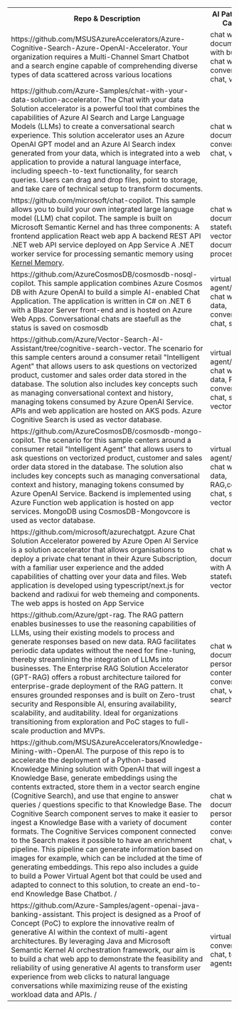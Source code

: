 <table width: 100% >
    <tr class="first-row">
        <th>Repo & Description</th>
        <th>AI Patterns & LLM Capabilities</th>
        <th>Frameworks and Azure Services</th>
    </tr>
      <tr>
        <td>https://github.com/MSUSAzureAccelerators/Azure-Cognitive-Search-Azure-OpenAI-Accelerator.
        Your organization requires a Multi-Channel Smart Chatbot and a search engine capable of comprehending diverse types of data scattered across various locations</td>
        <td>chat with company documents, chat with  business data, chat with API, RAG, conversational chat, vector search </td>
        <td>Python, Langchain, AppService, AzureSql, CosmosDB, Azure AI Search, Document Intelligence</td>
    </tr>
        <tr>
        <td>https://github.com/Azure-Samples/chat-with-your-data-solution-accelerator.
        The Chat with your data Solution accelerator is a powerful tool that combines the capabilities of Azure AI Search and Large Language Models (LLMs) to create a conversational search experience. This solution accelerator uses an Azure OpenAI GPT model and an Azure AI Search index generated from your data, which is integrated into a web application to provide a natural language interface, including speech-to-text functionality, for search queries. Users can drag and drop files, point to storage, and take care of technical setup to transform documents. </td>
        <td>chat with company documents, RAG, conversational chat, vector search</td>
        <td>Python, Langchain, AppService, Functions, Azure AI Search, Azure AI Speech, Document Intelligence</td>
    </tr>
        <tr>
        <td>https://github.com/microsoft/chat-copilot. This sample allows you to build your own integrated large language model (LLM) chat copilot. The sample is built on Microsoft Semantic Kernel and has three components:
        A frontend application React web app
        A backend REST API .NET web API service deployed on App Service
        A .NET worker service for processing semantic memory using <a href="https://github.com/microsoft/kernel-memory">Kernel Memory</a>.
        <td>chat with company documents, RAG, statefull chat, vector search, document processing pipeline</td>
        <td>C#, Semantic Kernel, Kernel Memory, AppService, CosmosDB, Azure AI Search,Document Intelligence, Speech Service</td>
    </tr>    
    <tr>
        <td>https://github.com/AzureCosmosDB/cosmosdb-nosql-copilot.
        This sample application combines Azure Cosmos DB with Azure OpenAI to build a simple AI-enabled Chat Application. The application is written in C# on .NET 6 with a Blazor Server front-end and is hosted on Azure Web Apps. Conversational chats are staefull as the status is saved on cosmosdb</td>
        <td>virtual agent/assistant, chat with  business data, conversational chat, statefull chat</td>
        <td>C#, Semantic Kernel, AppService, CosmosDB</td>
    </tr>
    <tr>
        <td>https://github.com/Azure/Vector-Search-AI-Assistant/tree/cognitive-search-vector.
        The scenario for this sample centers around a consumer retail &quot;Intelligent Agent&quot; that allows users to ask questions on vectorized product, customer and sales order data stored in the database. The solution also includes key concepts such as managing conversational context and history, managing tokens consumed by Azure OpenAI Service. APIs and web application are hosted on AKS pods. Azure Cognitive Search is used as vector database.</td>
        <td>virtual agent/assistant, chat with  business data, RAG, conversational chat, statefull chat, vector search</td>
        <td>C#,Semantic Kernel, AKS, ACA, CosmosDB, Azure AI Search</td>
    </tr>
    <tr>
        <td>https://github.com/AzureCosmosDB/cosmosdb-mongo-copilot. The scenario for this sample centers around a consumer retail &quot;Intelligent Agent&quot; that allows users to ask questions on vectorized product, customer and sales order data stored in the database. The solution also includes key concepts such as managing conversational context and history, managing tokens consumed by Azure OpenAI Service. Backend is implemented using Azure Function web application is hosted on app services. MongoDB using CosmosDB-Mongovcore is used as vector database.</td>
        <td>virtual agent/assistant, chat with business data, RAG,conversational chat, statefull chat, vector search</td>
        <td>C#, Semantic Kernel, AppService, CosmosDB-MongoVCore</td>
    </tr>
    <tr>
        <td>https://github.com/microsoft/azurechatgpt. Azure Chat Solution Accelerator powered by Azure Open AI Service is a solution accelerator that allows organisations to deploy a private chat tenant in their Azure Subscription, with a familiar user experience and the added capabilities of chatting over your data and files. Web application is developed using typescript/next.js for backend and radixui for web themeing and components. The web apps is hosted on App Service</td>
        <td>chat with company documents, chat with API, RAG, statefull chat, vector search</td>
        <td>Nodejs, Typescript, Langchain,AppService, CosmosDB, Azure AI Search, Document Intelligence</td>   
    </tr>
    <tr>
        <td>https://github.com/Azure/gpt-rag. The RAG pattern enables businesses to use the reasoning capabilities of LLMs, using their existing models to process and generate responses based on new data. RAG facilitates periodic data updates without the need for fine-tuning, thereby streamlining the integration of LLMs into businesses.
The Enterprise RAG Solution Accelerator (GPT-RAG) offers a robust architecture tailored for enterprise-grade deployment of the RAG pattern. It ensures grounded responses and is built on Zero-trust security and Responsible AI, ensuring availability, scalability, and auditability. Ideal for organizations transitioning from exploration and PoC stages to full-scale production and MVPs. </td>
        <td>chat with company documents, RAG, personalized content generation, conversational chat, vector search, agents</td>
        <td>Python, nodejs, Semantic Kernel, Autogen, App Service, CosmosDB, Azure AI Search, FrontDoor</td>
    </tr>
    <tr>
        <td>https://github.com/MSUSAzureAccelerators/Knowledge-Mining-with-OpenAI. The purpose of this repo is to accelerate the deployment of a Python-based Knowledge Mining solution with OpenAI that will ingest a Knowledge Base, generate embeddings using the contents extracted, store them in a vector search engine (Cognitive Search), and use that engine to answer queries / questions specific to that Knowledge Base.
        The Cognitive Search component serves to make it easier to ingest a Knowledge Base with a variety of document formats. The Cognitive Services component connected to the Search makes it possible to have an enrichment pipeline. This pipeline can generate information based on images for example, which can be included at the time of generating embeddings.
        This repo also includes a guide to build a Power Virtual Agent bot that could be used and adapted to connect to this solution, to create an end-to-end Knowledge Base Chatbot. /</td>
        <td>chat with company documents, RAG, personalized content generation, conversational chat, vector search</td>
        <td>Python, Langchain, AppService, CosmosDB, Azure Redis Cache, Azure AI Search, Document Intelligence, ServiceBus, EventGrid
    </tr>
    <tr>
        <td>https://github.com/Azure-Samples/agent-openai-java-banking-assistant. This project is designed as a Proof of Concept (PoC) to explore the innovative realm of generative AI within the context of multi-agent architectures. By leveraging Java and Microsoft Semantic Kernel AI orchestration framework, our aim is to build a chat web app to demonstrate the feasibility and reliability of using generative AI agents to transform user experience from web clicks to natural language conversations while maximizing reuse of the existing workload data and APIs. /</td>
        <td>virtual assistant, conversational chat, tools calling, agents</td>
        <td>Java, Semantic Kernel, ACA, Document Intelligence</td>
    </tr>

</table>
